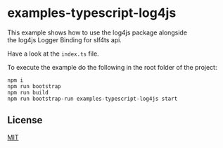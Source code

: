 # examples-typescript-log4js

This example shows how to use the log4js package alongside  
the log4js Logger Binding for slf4ts api.

Have a look at the `index.ts` file.

To execute the example do the following in the root folder of the project:

    npm i
    npm run bootstrap
    npm run build
    npm run bootstrap-run examples-typescript-log4js start

## License

[MIT](https://www.opensource.org/licenses/mit-license.php)
